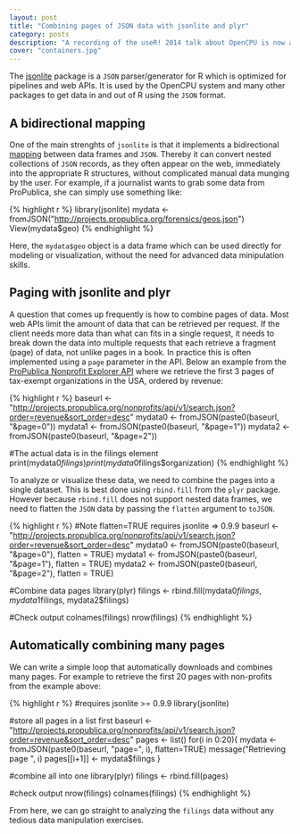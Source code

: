 ```yaml
---
layout: post
title: "Combining pages of JSON data with jsonlite and plyr"
category: posts
description: "A recording of the useR! 2014 talk about OpenCPU is now available on Youtube. This talk gives a brief (20 minute) motivation and introduction to some of the high level concepts of the OpenCPU system."
cover: "containers.jpg"
---
```


The [jsonlite](http://cran.r-project.org/web/packages/jsonlite/index.html) package is a `JSON` parser/generator for R which is optimized for pipelines and web APIs. It is used by the OpenCPU system and many other packages to get data in and out of R using the `JSON` format.

## A bidirectional mapping

One of the main strenghts of `jsonlite` is that it implements a bidirectional [mapping](http://arxiv.org/abs/1403.2805) between data frames and `JSON`. Thereby it can convert nested collections of `JSON` records, as they often appear on the web, immediately into the appropriate R structures, without complicated manual data munging by the user. For example, if a journalist wants to grab some data from ProPublica, she can simply use something like:

{% highlight r %}
library(jsonlite)
mydata <- fromJSON("http://projects.propublica.org/forensics/geos.json")
View(mydata$geo)
{% endhighlight %}

Here, the `mydata$geo` object is a data frame which can be used directly for modeling or visualization, without the need for advanced data minipulation skills.

## Paging with jsonlite and plyr

A question that comes up frequently is how to combine pages of data. Most web APIs limit the amount of data that can be retrieved per request. If the client needs more data than what can fits in a single request, it needs to break down the data into multiple requests that each retrieve a fragment (page) of data, not unlike pages in a book. In practice this is often implemented using a `page` parameter in the API. Below an example from the [ProPublica Nonprofit Explorer API](http://projects.propublica.org/nonprofits/api) where we retrieve the first 3 pages of tax-exempt organizations in the USA, ordered by revenue:

{% highlight r %}
baseurl <- "http://projects.propublica.org/nonprofits/api/v1/search.json?order=revenue&sort_order=desc"
mydata0 <- fromJSON(paste0(baseurl, "&page=0"))
mydata1 <- fromJSON(paste0(baseurl, "&page=1"))
mydata2 <- fromJSON(paste0(baseurl, "&page=2"))

#The actual data is in the filings element
print(mydata0$filings)
print(mydata0$filings$organization)
{% endhighlight %}

To analyze or visualize these data, we need to combine the pages into a single dataset. This is best done using `rbind.fill` from the `plyr` package. However because `rbind.fill` does not support nested data frames, we need to flatten the `JSON` data by passing the `flatten` argument to `toJSON`.

{% highlight r %}
#Note flatten=TRUE requires jsonlite => 0.9.9
baseurl <- "http://projects.propublica.org/nonprofits/api/v1/search.json?order=revenue&sort_order=desc"
mydata0 <- fromJSON(paste0(baseurl, "&page=0"), flatten = TRUE)
mydata1 <- fromJSON(paste0(baseurl, "&page=1"), flatten = TRUE)
mydata2 <- fromJSON(paste0(baseurl, "&page=2"), flatten = TRUE)

#Combine data pages
library(plyr)
filings <- rbind.fill(mydata0$filings, mydata1$filings, mydata2$filings)

#Check output
colnames(filings)
nrow(filings)
{% endhighlight %}

## Automatically combining many pages

We can write a simple loop that automatically downloads and combines many pages. For example to retrieve the first 20 pages with non-profits from the example above:

{% highlight r %}
#requires jsonlite >= 0.9.9
library(jsonlite)

#store all pages in a list first
baseurl <- "http://projects.propublica.org/nonprofits/api/v1/search.json?order=revenue&sort_order=desc"
pages <- list()
for(i in 0:20){
  mydata <- fromJSON(paste0(baseurl, "page=", i), flatten=TRUE)
  message("Retrieving page ", i)
  pages[[i+1]] <- mydata$filings
}

#combine all into one 
library(plyr)
filings <- rbind.fill(pages)

#check output
nrow(filings)
colnames(filings)
{% endhighlight %}

From here, we can go straight to analyzing the `filings` data without any tedious data manipulation exercises.